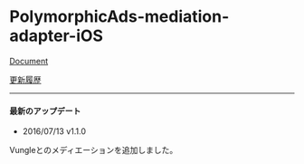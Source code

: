# PolymorphicAds-mediation-adapter-iOS

[Document](https://github.com/FullSpeedInc-SmartPhoneDepartment/PolymorphicAds-mediation-adapter-iOS/wiki)

[更新履歴](https://github.com/FullSpeedInc-SmartPhoneDepartment/PolymorphicAds-mediation-adapter-iOS/wiki/%E6%9B%B4%E6%96%B0%E5%B1%A5%E6%AD%B4)

---

#### 最新のアップデート

* 2016/07/13 v1.1.0

Vungleとのメディエーションを追加しました。

